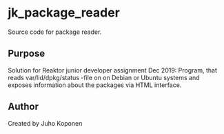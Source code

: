 # jk_package_reader
Source code for package reader.

## Purpose
Solution for Reaktor junior developer assignment Dec 2019:
Program, that reads var/lid/dpkg/status -file on on Debian or Ubuntu systems and exposes information about the packages via HTML interface.

## Author
Created by Juho Koponen